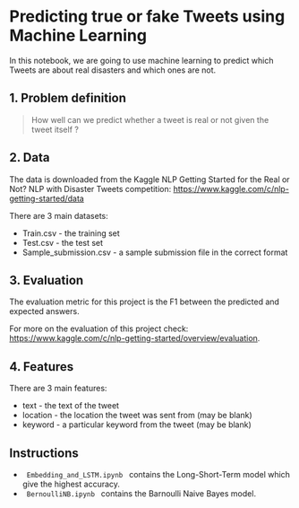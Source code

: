 # Predicting true or fake Tweets using Machine Learning

In this notebook, we are going to use machine learning to predict which Tweets are about real disasters and which ones are not.

## 1. Problem definition

>  How well can we predict whether a tweet is real or not given the tweet itself ?

## 2. Data 

The data is downloaded from the Kaggle NLP Getting Started for the Real or Not? NLP with Disaster Tweets competition: 
https://www.kaggle.com/c/nlp-getting-started/data

There are 3  main datasets:

* Train.csv - the training set
* Test.csv - the test set
* Sample_submission.csv - a sample submission file in the correct format

## 3. Evaluation

The evaluation metric for this project is the F1 between the predicted and expected answers.

For more on the evaluation of this project check: https://www.kaggle.com/c/nlp-getting-started/overview/evaluation.

## 4. Features

There are 3 main features:

* text - the text of the tweet
* location - the location the tweet was sent from (may be blank)
* keyword - a particular keyword from the tweet (may be blank)
## Instructions

* <code> Embedding_and_LSTM.ipynb </code> contains the Long-Short-Term model which give the highest accuracy.
* <code> BernoulliNB.ipynb </code> contains the Barnoulli Naive Bayes model.
